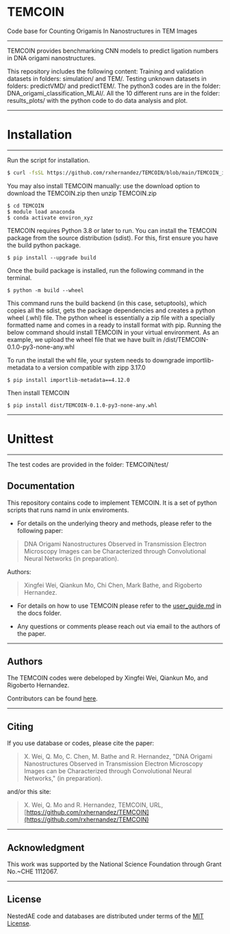 # TEMCOIN
Code base for Counting Origamis In Nanostructures in TEM Images

----------------

TEMCOIN provides benchmarking CNN models to predict ligation numbers in DNA origami nanostructures.

This repository includes the following content:
Training and validation datasets in folders: simulation/ and TEM/.
Testing unknown datasets in folders: predictVMD/ and predictTEM/.
The python3 codes are in the folder: DNA_origami_classification_MLAI/.
All the 10 different runs are in the folder: results_plots/ with the python code to do data analysis and plot.

<hr>

# Installation
----------------
Run the script for installation.
```bash
$ curl -fsSL https://github.com/rxhernandez/TEMCOIN/blob/main/TEMCOIN_install.sh | bash
```
You may also install TEMCOIN manually: 
use the download option to download the TEMCOIN.zip then unzip TEMCOIN.zip 
```
$ cd TEMCOIN
$ module load anaconda
$ conda activate environ_xyz
```

TEMCOIN requires Python 3.8 or later to run. You can install the TEMCOIN package from the source distribution (sdist). For this, first ensure you have the build python package.
```
$ pip install --upgrade build
```
Once the build package is installed, run the following command in the terminal.
```
$ python -m build --wheel
```
This command runs the build backend (in this case, setuptools), which copies all the sdist, gets the package dependencies and creates a python wheel (.whl) file. The python wheel is essentially a zip file with a specially formatted name and comes in a ready to install format with pip. Running the below command should install TEMCOIN in your virtual environment. As an example, we upload the wheel file that we have built in /dist/TEMCOIN-0.1.0-py3-none-any.whl 

To run the install the whl file, your system needs to downgrade importlib-metadata to a version compatible with zipp 3.17.0
```
$ pip install importlib-metadata==4.12.0
```
Then install TEMCOIN
```
$ pip install dist/TEMCOIN-0.1.0-py3-none-any.whl
```
<hr>

# Unittest
----------------
The test codes are provided in the folder: TEMCOIN/test/

Documentation
----------------

This repository contains code to implement TEMCOIN. 
It is a set of python scripts that runs namd in unix enviroments.

* For details on the underlying theory and methods,
please refer to the following paper:
> DNA Origami Nanostructures Observed in Transmission Electron Microscopy Images can be Characterized through Convolutional Neural Networks (in preparation).

Authors: 
> Xingfei Wei, Qiankun Mo, Chi Chen, Mark Bathe, and Rigoberto Hernandez.

* For details on how to use TEMCOIN please refer to the 
[user_guide.md](https://github.com/rxhernandez/TEMCOIN/blob/main/user_guide.md) in the docs folder.

* Any questions or comments please reach out via email
to the authors of the paper.


<hr>

Authors
----------------

The TEMCOIN codes were debeloped by Xingfei Wei, Qiankun Mo, and Rigoberto Hernandez.

Contributors can be found [here](https://github.com/rxhernandez/TEMCOIN/graphs/contributors).

<hr>

Citing
----------------

If you use database or codes, please cite the paper:

>X. Wei, Q. Mo, C. Chen, M. Bathe and R. Hernandez, "DNA Origami Nanostructures Observed in Transmission Electron Microscopy Images can be Characterized through Convolutional Neural Networks," (in preparation).

and/or this site:

>X. Wei, Q. Mo and R. Hernandez, TEMCOIN, URL, [https://github.com/rxhernandez/TEMCOIN](https://github.com/rxhernandez/TEMCOIN)

<hr>

Acknowledgment
----------------

This work was supported by the National Science Foundation through Grant No.~CHE 1112067.


<hr>

License
----------------

NestedAE code and databases are distributed under terms of the [MIT License](https://github.com/rxhernandez/TEMCOIN/blob/main/LICENSE).

